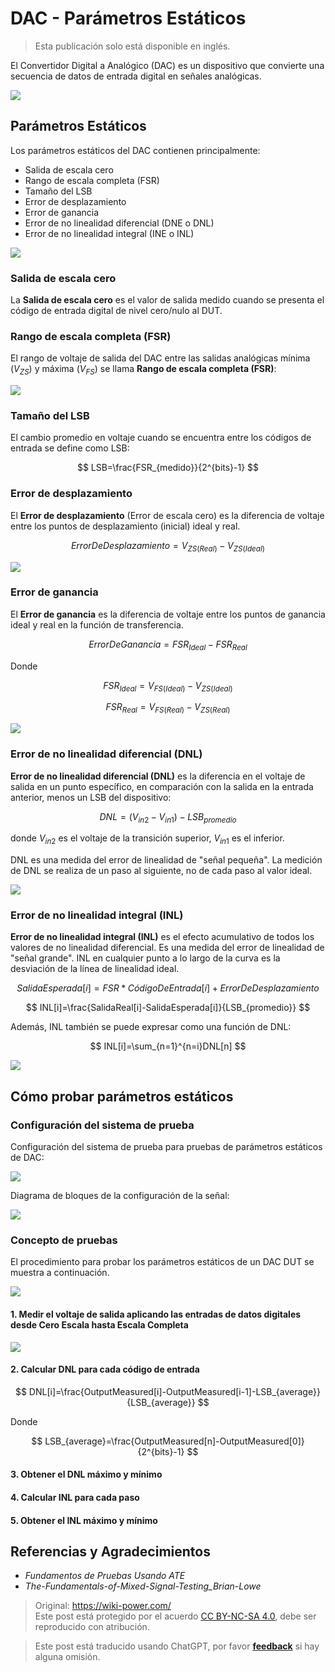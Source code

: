 # DAC - Parámetros Estáticos

> Esta publicación solo está disponible en inglés.

El Convertidor Digital a Analógico (DAC) es un dispositivo que convierte una secuencia de datos de entrada digital en señales analógicas.

![](https://f004.backblazeb2.com/file/wiki-media/img/20221011141644.png)

## Parámetros Estáticos

Los parámetros estáticos del DAC contienen principalmente:

- Salida de escala cero
- Rango de escala completa (FSR)
- Tamaño del LSB
- Error de desplazamiento
- Error de ganancia
- Error de no linealidad diferencial (DNE o DNL)
- Error de no linealidad integral (INE o INL)

![](https://f004.backblazeb2.com/file/wiki-media/img/20221011144045.png)

### Salida de escala cero

La **Salida de escala cero** es el valor de salida medido cuando se presenta el código de entrada digital de nivel cero/nulo al DUT.

### Rango de escala completa (FSR)

El rango de voltaje de salida del DAC entre las salidas analógicas mínima ($V_{ZS}$) y máxima ($V_{FS}$) se llama **Rango de escala completa (FSR)**:

![](https://f004.backblazeb2.com/file/wiki-media/img/20221011142249.png)

### Tamaño del LSB

El cambio promedio en voltaje cuando se encuentra entre los códigos de entrada se define como LSB:

$$
LSB=\frac{FSR_{medido}}{2^{bits}-1}
$$

### Error de desplazamiento

El **Error de desplazamiento** (Error de escala cero) es la diferencia de voltaje entre los puntos de desplazamiento (inicial) ideal y real.

$$
ErrorDeDesplazamiento=V_{ZS(Real)}-V_{ZS(Ideal)}
$$

![](https://f004.backblazeb2.com/file/wiki-media/img/20221011144415.png)

### Error de ganancia

El **Error de ganancia** es la diferencia de voltaje entre los puntos de ganancia ideal y real en la función de transferencia.

$$
ErrorDeGanancia=FSR_{Ideal}-FSR_{Real}
$$

Donde

$$
FSR_{Ideal}=V_{FS(Ideal)}-V_{ZS(Ideal)}
$$

$$
FSR_{Real}=V_{FS(Real)}-V_{ZS(Real)}
$$

![](https://f004.backblazeb2.com/file/wiki-media/img/20221011144925.png)

### Error de no linealidad diferencial (DNL)

**Error de no linealidad diferencial (DNL)** es la diferencia en el voltaje de salida en un punto específico, en comparación con la salida en la entrada anterior, menos un LSB del dispositivo:

$$
DNL=(V_{in2}-V_{in1})-LSB_{promedio}
$$

donde $V_{in2}$ es el voltaje de la transición superior, $V_{in1}$ es el inferior.

DNL es una medida del error de linealidad de "señal pequeña". La medición de DNL se realiza de un paso al siguiente, no de cada paso al valor ideal.

![](https://f004.backblazeb2.com/file/wiki-media/img/20221011153556.png)

### Error de no linealidad integral (INL)

**Error de no linealidad integral (INL)** es el efecto acumulativo de todos los valores de no linealidad diferencial. Es una medida del error de linealidad de "señal grande". INL en cualquier punto a lo largo de la curva es la desviación de la línea de linealidad ideal.

$$
SalidaEsperada[i]=FSR*CódigoDeEntrada[i]+ErrorDeDesplazamiento
$$

$$
INL[i]=\frac{SalidaReal[i]-SalidaEsperada[i]}{LSB_{promedio}}
$$

Además, INL también se puede expresar como una función de DNL:

$$
INL[i]=\sum_{n=1}^{n=i}DNL[n]
$$

![](https://f004.backblazeb2.com/file/wiki-media/img/20221011184739.png)

## Cómo probar parámetros estáticos

### Configuración del sistema de prueba

Configuración del sistema de prueba para pruebas de parámetros estáticos de DAC:

![](https://f004.backblazeb2.com/file/wiki-media/img/20221011185006.png)

Diagrama de bloques de la configuración de la señal:

![](https://f004.backblazeb2.com/file/wiki-media/img/20221011185447.png)

### Concepto de pruebas

El procedimiento para probar los parámetros estáticos de un DAC DUT se muestra a continuación.

![](https://f004.backblazeb2.com/file/wiki-media/img/20221011185739.png)

#### 1. Medir el voltaje de salida aplicando las entradas de datos digitales desde Cero Escala hasta Escala Completa

![](https://f004.backblazeb2.com/file/wiki-media/img/20221011185711.png)

#### 2. Calcular DNL para cada código de entrada

$$
DNL[i]=\frac{OutputMeasured[i]-OutputMeasured[i-1]-LSB_{average}}{LSB_{average}}
$$

Donde

$$
LSB_{average}=\frac{OutputMeasured[n]-OutputMeasured[0]}{2^{bits}-1}
$$

#### 3. Obtener el DNL máximo y mínimo

#### 4. Calcular INL para cada paso

#### 5. Obtener el INL máximo y mínimo

## Referencias y Agradecimientos

- *Fundamentos de Pruebas Usando ATE*
- *The-Fundamentals-of-Mixed-Signal-Testing_Brian-Lowe*

> Original: <https://wiki-power.com/>  
> Este post está protegido por el acuerdo [CC BY-NC-SA 4.0](https://creativecommons.org/licenses/by/4.0/deed.en), debe ser reproducido con atribución.

> Este post está traducido usando ChatGPT, por favor [**feedback**](https://github.com/linyuxuanlin/Wiki_MkDocs/issues/new) si hay alguna omisión.